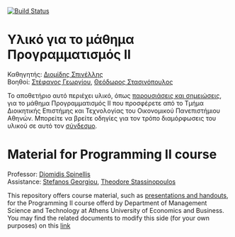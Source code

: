 [![Build Status](https://travis-ci.org/AUEB-BALab/courses.svg?branch=master)](https://travis-ci.org/AUEB-BALab/courses)

# Υλικό για το μάθημα Προγραμματισμός ΙΙ

Καθηγητής: [Διομίδης Σπινέλλης](https://www.balab.aueb.gr/diomidis-spinellis.html) <br/>
Βοηθοί: [Στέφανος Γεωργίου](https://www.balab.aueb.gr/stefanos-georgiou.html), [Θεόδωρος Στασινόπουλος](https://www.balab.aueb.gr/theodore-stassinopoulos.html)

Το αποθετήριο αυτό περιέχει υλικό, όπως [παρουσιάσεις και σημειώσεις](https://aueb-balab.github.io/courses/index.html), 
για το μάθημα Προγραμματισμός ΙΙ που προσφέρετε από το Τμήμα Διοικητικής Επιστήμης και Τεχνολογίας του Οικονομικού Πανεπιστήμιου Αθηνών. 
Μπορείτε να βρείτε οδηγίες για τον τρόπο διαμόρφωσεις του υλικού σε αυτό τον [σύνδεσμο](courses/admin/authoring.md).


# Material for Programming II course

Professor: [Diomidis Spinellis](https://www.balab.aueb.gr/diomidis-spinellis.html) <br/>
Assistance: [Stefanos Georgiou](https://www.balab.aueb.gr/stefanos-georgiou.html), [Theodore Stassinopoulos](https://www.balab.aueb.gr/theodore-stassinopoulos.html)

This repository offers course material, such as [presentations and handouts](https://aueb-balab.github.io/courses/index.html), 
for the Programming II course offerd by Department of Management Science and Technology at Athens University of Economics and Business. 
You may find the related documents to modify this side (for your own purposes) on this [link](courses/admin/authoring.md)

